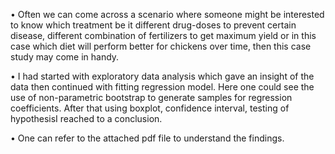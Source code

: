 • Often we can come across a scenario where someone might be interested to know which
treatment be it different drug-doses to prevent certain disease, different combination of
fertilizers to get maximum yield or in this case which diet will perform better for chickens over
time, then this case study may come in handy.

• I had started with exploratory data analysis which gave an insight of the data then continued
with fitting regression model. Here one could see the use of non-parametric bootstrap to
generate samples for regression coefficients. After that using boxplot, confidence interval, testing
of hypothesisI reached to a conclusion.

• One can refer to the attached pdf file to understand the findings.
